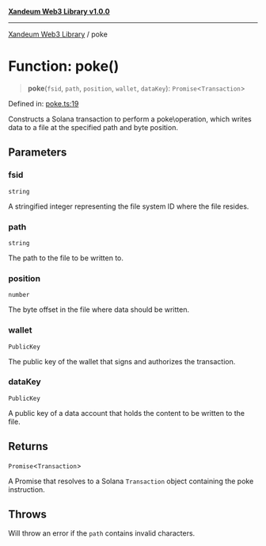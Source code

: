 [**Xandeum Web3 Library v1.0.0**](../README.md)

***

[Xandeum Web3 Library](../globals.md) / poke

# Function: poke()

> **poke**(`fsid`, `path`, `position`, `wallet`, `dataKey`): `Promise`\<`Transaction`\>

Defined in: [poke.ts:19](https://github.com/Xandeum/test_web3/blob/main/src/poke.ts#L19)

Constructs a Solana transaction to perform a poke\operation, which writes data
to a file at the specified path and byte position.

## Parameters

### fsid

`string`

A stringified integer representing the file system ID where the file resides.

### path

`string`

The path to the file to be written to.

### position

`number`

The byte offset in the file where data should be written.

### wallet

`PublicKey`

The public key of the wallet that signs and authorizes the transaction.

### dataKey

`PublicKey`

A public key of a data account that holds the content to be written to the file.

## Returns

`Promise`\<`Transaction`\>

A Promise that resolves to a Solana `Transaction` object containing the poke instruction.

## Throws

Will throw an error if the `path` contains invalid characters.
